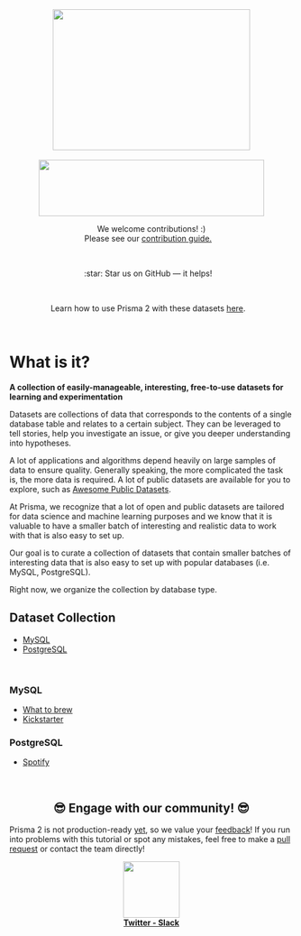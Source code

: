 <div align="center">
	<img width="350" height="250" src="https://i.imgur.com/PUTL6O6.png">
	<br><br>
</div>
<div align="center">
    <img width="400" height="100" src="https://i.imgur.com/26LS52P.png">
	<br>		
</div>
<p align="center">
	We welcome contributions! :) <br>
	Please see our <a href="contributing.md">contribution guide.</a>&nbsp;&nbsp;&nbsp;
</p><br>
<p align="center">
	:star: Star us on GitHub — it helps!&nbsp;&nbsp;&nbsp;
</p><br>
<p align="center">
	Learn how to use Prisma 2 with these datasets <a href="prisma.md">here</a>.&nbsp;&nbsp;&nbsp;
</p><br>

# What is it?  

**A collection of easily-manageable, interesting, free-to-use datasets for learning and experimentation**

Datasets are collections of data that corresponds to the contents of a single database table and relates to a certain subject.  They can be leveraged to tell stories, help you investigate an issue, or give you deeper understanding into hypotheses.   

A lot of applications and algorithms depend heavily on large samples of data to ensure quality.  Generally speaking, the more complicated the task is, the more data is required. A lot of public datasets are available for you to explore, such as [Awesome Public Datasets](https://github.com/awesomedata/awesome-public-datasets).

At Prisma, we recognize that a lot of open and public datasets are tailored for data science and machine learning purposes and we know that it is valuable to have a smaller batch of interesting and realistic data to work with that is also easy to set up. 

Our goal is to curate a collection of datasets that contain smaller batches of interesting data that is also easy to set up with popular databases (i.e. MySQL, PostgreSQL). 

Right now, we organize the collection by database type. 

## Dataset Collection

- [MySQL](#MySQL)
- [PostgreSQL](#PostgreSQL)

<br>

### MySQL

- [What to brew](https://github.com/infoverload/datasets/tree/master/datasets/mysql/what-to-brew)
- [Kickstarter](https://github.com/infoverload/datasets/tree/master/datasets/mysql/kickstarter)

### PostgreSQL

- [Spotify](https://github.com/infoverload/datasets/tree/master/datasets/postgres/spotify)

<br>

<h2 align="center"> 😎  Engage with our community!  😎 </h2>

<p>

Prisma 2 is not production-ready [yet](https://github.com/prisma/prisma2/blob/master/docs/limitations.md), so we value your [feedback](https://github.com/prisma/prisma2/blob/master/docs/prisma2-feedback.md)! If you run into problems with this tutorial or spot any mistakes, feel free to make a [pull request](https://github.com/infoverload/datasets/pulls) or contact the team directly!

</p>

<div align="center">
  <img width="100" height="100" src="https://media.giphy.com/media/ja0GIbM7tPVQws8xJK/giphy.gif"><br>
  <strong><a href="https://twitter.com/prisma">Twitter - </a></strong>
  <strong><a href="https://slack.prisma.io">Slack</a></strong>
</div>
